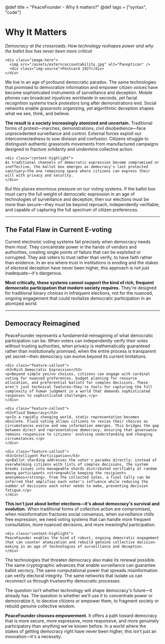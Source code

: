 @def title = "PeaceFounder - Why it matters?"
@def tags = ["syntax", "code"]

# Why It Matters
*Democracy at the crossroads: How technology reshapes power and why the ballot box has never been more critical*

~~~
<div class="image-hero">
  <img src="/assets/extern/accountability.jpg" alt="Panopticon" />
  <div class="img-source">Postcard 1927</div>
</div>
~~~


We live in an age of profound democratic paradox. The same technologies that promised to democratize information and empower citizen voices have become sophisticated instruments of surveillance and deception. Mobile phones can broadcast injustices worldwide in seconds, yet facial recognition systems track protestors long after demonstrations end. Social networks enable grassroots organizing, yet algorithmic deception shapes what we see, think, and believe.

**The result is a society increasingly atomized and uncertain.** Traditional forms of protest—marches, demonstrations, civil disobedience—face unprecedented surveillance and control. External forces exploit our interconnectedness to sow division and confusion. Citizens struggle to distinguish authentic grassroots movements from manufactured campaigns designed to fracture solidarity and undermine collective action.

~~~
<div class="content-highlight">
As traditional channels of democratic expression become compromised or ineffective, the ballot box emerges as democracy's last protected sanctuary—the one remaining space where citizens can express their will with privacy and security.
</div>
~~~

But this places enormous pressure on our voting systems. If the ballot box must carry the full weight of democratic expression in an age of technologies of surveillance and deception, then our elections must be more than secure—they must be beyond reproach, independently verifiable, and capable of capturing the full spectrum of citizen preferences.

---

## The Fatal Flaw in Current E-voting

Current electronic voting systems fail precisely when democracy needs them most. They concentrate power in the hands of vendors and authorities, creating single points of failure that can be exploited or corrupted. They ask voters to trust rather than verify, to have faith rather than evidence. In an era where trust in institutions is eroding and the stakes of electoral deception have never been higher, this approach is not just inadequate—it's dangerous.

**Most critically, these systems cannot support the kind of rich, frequent democratic participation that modern society requires.** They're designed for traditional binary choices in infrequent elections, not for the nuanced, ongoing engagement that could revitalize democratic participation in an atomized world.

---

## Democracy Reimagined

PeaceFounder represents a fundamental reimagining of what democratic participation can be. When voters can independently verify their votes without trusting authorities, when privacy is mathematically guaranteed rather than institutionally promised, when the entire process is transparent yet secret—then democracy can evolve beyond its current limitations.

~~~
<div class="feature-callout">
<h3>Rich Democratic Expression</h3>
<p>Beyond simple yes/no choices, citizens can engage with cardinal voting for nuanced preferences, budget planning for resource allocation, and preferential ballots for complex decisions. These aren't just technical features—they're tools for capturing the full complexity of human judgment in a world that demands sophisticated responses to sophisticated challenges.</p>
</div>

<div class="feature-callout">
<h3>Fluid Democracy</h3>
<p>In a rapidly changing world, static representation becomes obsolete. Fluid voting allows citizens to revise their choices as circumstances evolve and new information emerges. This bridges the gap between direct and representative democracy, ensuring that governance remains responsive to citizens' evolving understanding and changing circumstances.</p>
</div>

<div class="feature-callout">
<h3>Intelligent Participation</h3>
<p>Ballot sharding addresses the voter's paradox directly: instead of overwhelming citizens with lists of complex decisions, the system breaks issues into manageable shards distributed verifiably at random among participants <strong>while keeping the recipients anonymous</strong>. From the collected votes, a final tally can be inferred that amplifies each voter's influence while reducing the number of decisions each voter needs to make, preventing decision fatigue.</p>
</div>
~~~

**This isn't just about better elections—it's about democracy's survival and evolution.** When traditional forms of collective action are compromised, when misinformation fractures social consensus, when surveillance chills free expression, we need voting systems that can handle more frequent consultation, more nuanced decisions, and more meaningful participation.

~~~
<div class="content-highlight">
PeaceFounder enables the kind of robust, ongoing democratic engagement that can counter atomization and rebuild genuine collective decision-making in an age of technologies of surveillance and deception.
</div>
~~~

The technologies that threaten democracy also make its renewal possible. The same cryptographic advances that enable surveillance can guarantee ballot secrecy. The same computational power that spreads misinformation can verify electoral integrity. The same networks that isolate us can reconnect us through trustworthy democratic processes.

The question isn't whether technology will shape democracy's future—it already has. The question is whether we'll use it to concentrate power or democratize it, to deceive citizens or empower them, to fragment society or rebuild genuine collective wisdom.

**PeaceFounder chooses empowerment.** It offers a path toward democracy that is more secure, more expressive, more responsive, and more genuinely participatory than anything we've known before. In a world where the stakes of getting democracy right have never been higher, this isn't just an innovation—it's a necessity.
